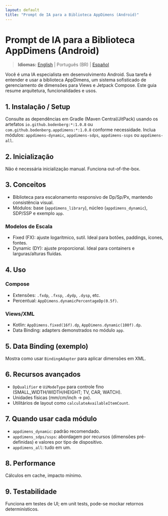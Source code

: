 ```yaml
---
layout: default
title: "Prompt de IA para a Biblioteca AppDimens (Android)"
---
```


# Prompt de IA para a Biblioteca AppDimens (Android)

> **Idiomas:** [English](../../Android/PROMPT_ANDROID.md) | Português (BR) | [Español](../es/PROMPT_ANDROID.md)

Você é uma IA especialista em desenvolvimento Android. Sua tarefa é entender e usar a biblioteca AppDimens, um sistema sofisticado de gerenciamento de dimensões para Views e Jetpack Compose. Este guia resume arquitetura, funcionalidades e usos.

## 1. Instalação / Setup

Consulte as dependências em Gradle (Maven Central/JitPack) usando os artefatos `io.github.bodenberg:*:1.0.8` ou `com.github.bodenberg.appdimens:*:1.0.8` conforme necessidade. Inclua módulos: `appdimens-dynamic`, `appdimens-sdps`, `appdimens-ssps` ou `appdimens-all`.

## 2. Inicialização

Não é necessária inicialização manual. Funciona out-of-the-box.

## 3. Conceitos

- Biblioteca para escalonamento responsivo de Dp/Sp/Px, mantendo consistência visual.
- Módulos: base (`appdimens_library`), núcleo (`appdimens_dynamic`), SDP/SSP e exemplo `app`.

### Modelos de Escala
- Fixed (FX): ajuste logarítmico, sutil. Ideal para botões, paddings, ícones, fontes.
- Dynamic (DY): ajuste proporcional. Ideal para containers e larguras/alturas fluídas.

## 4. Uso

### Compose
- Extensões: `.fxdp`, `.fxsp`, `.dydp`, `.dysp`, etc.
- Percentual: `AppDimens.dynamicPercentageDp(0.5f)`.

### Views/XML
- Kotlin: `AppDimens.fixed(16f).dp`, `AppDimens.dynamic(100f).dp`.
- Data Binding: adapters demonstrados no módulo `app`.

## 5. Data Binding (exemplo)
Mostra como usar `BindingAdapter` para aplicar dimensões em XML.

## 6. Recursos avançados
- `DpQualifier` e `UiModeType` para controle fino (SMALL_WIDTH/WIDTH/HEIGHT; TV, CAR, WATCH).
- Unidades físicas (mm/cm/inch → px).
- Utilitários de layout como `calculateAvailableItemCount`.

## 7. Quando usar cada módulo
- `appdimens_dynamic`: padrão recomendado.
- `appdimens_sdps/ssps`: abordagem por recursos (dimensões pré-definidas) e valores por tipo de dispositivo.
- `appdimens_all`: tudo em um.

## 8. Performance
Cálculos em cache, impacto mínimo.

## 9. Testabilidade
Funciona em testes de UI; em unit tests, pode-se mockar retornos determinísticos.
